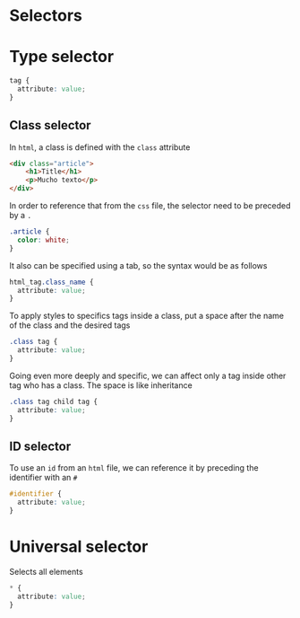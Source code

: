 # Selectors

# Type selector

```css
tag {
  attribute: value;
}
```

## Class selector

In `html`, a class is defined with the `class` attribute

```html
<div class="article">
	<h1>Title</h1>
	<p>Mucho texto</p>
</div>
```

In order to reference that from the `css` file, the selector need to be preceded by a `.`

```css
.article {
  color: white;
}
```

It also can be specified using a tab, so the syntax would be as follows

```css
html_tag.class_name {
  attribute: value;
}
```

To apply styles to specifics tags inside a class, put a space after the name of the class and the desired tags

```css
.class tag {
  attribute: value;
}
```

Going even more deeply and specific, we can affect only a tag inside other tag who has a class. The space is like inheritance

```css
.class tag child tag {
  attribute: value;
}
```

## ID selector

To use an `id` from an `html` file, we can reference it by preceding the identifier with an `#`

```css
#identifier {
  attribute: value;
}
```
##

# Universal selector

Selects all elements

```css
* {
  attribute: value;
}
```
